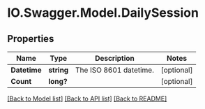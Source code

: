 # IO.Swagger.Model.DailySession
## Properties

Name | Type | Description | Notes
------------ | ------------- | ------------- | -------------
**Datetime** | **string** | The ISO 8601 datetime. | [optional] 
**Count** | **long?** |  | [optional] 

[[Back to Model list]](../README.md#documentation-for-models) [[Back to API list]](../README.md#documentation-for-api-endpoints) [[Back to README]](../README.md)

